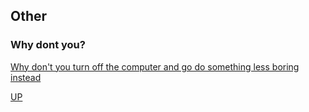 ## Other

### Why dont you?

[Why don't you turn off the computer and go do something less boring instead](https://www.youtube.com/watch?v=3FQktsKvXcg)

[UP](../)
